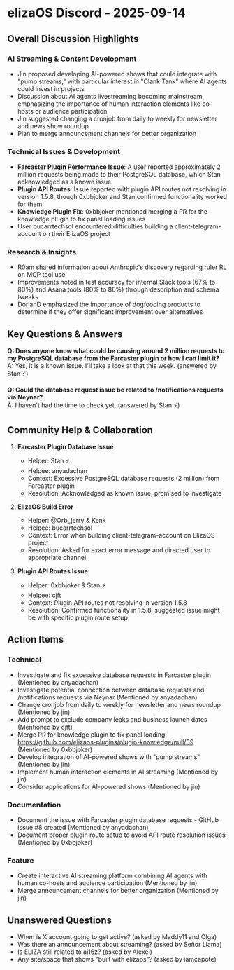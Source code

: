 # elizaOS Discord - 2025-09-14

## Overall Discussion Highlights

### AI Streaming & Content Development
- Jin proposed developing AI-powered shows that could integrate with "pump streams," with particular interest in "Clank Tank" where AI agents could invest in projects
- Discussion about AI agents livestreaming becoming mainstream, emphasizing the importance of human interaction elements like co-hosts or audience participation
- Jin suggested changing a cronjob from daily to weekly for newsletter and news show roundup
- Plan to merge announcement channels for better organization

### Technical Issues & Development
- **Farcaster Plugin Performance Issue**: A user reported approximately 2 million requests being made to their PostgreSQL database, which Stan acknowledged as a known issue
- **Plugin API Routes**: Issue reported with plugin API routes not resolving in version 1.5.8, though 0xbbjoker and Stan confirmed functionality worked for them
- **Knowledge Plugin Fix**: 0xbbjoker mentioned merging a PR for the knowledge plugin to fix panel loading issues
- User bucarrtechsol encountered difficulties building a client-telegram-account on their ElizaOS project

### Research & Insights
- R0am shared information about Anthropic's discovery regarding ruler RL on MCP tool use
- Improvements noted in test accuracy for internal Slack tools (67% to 80%) and Asana tools (80% to 86%) through description and schema tweaks
- DorianD emphasized the importance of dogfooding products to determine if they offer significant improvement over alternatives

## Key Questions & Answers

**Q: Does anyone know what could be causing around 2 million requests to my PostgreSQL database from the Farcaster plugin or how I can limit it?**  
A: Yes, it is a known issue. I'll take a look at that this week. (answered by Stan ⚡)

**Q: Could the database request issue be related to /notifications requests via Neynar?**  
A: I haven't had the time to check yet. (answered by Stan ⚡)

## Community Help & Collaboration

1. **Farcaster Plugin Database Issue**
   - Helper: Stan ⚡
   - Helpee: anyadachan
   - Context: Excessive PostgreSQL database requests (2 million) from Farcaster plugin
   - Resolution: Acknowledged as known issue, promised to investigate

2. **ElizaOS Build Error**
   - Helper: @Orb_jerry & Kenk
   - Helpee: bucarrtechsol
   - Context: Error when building client-telegram-account on ElizaOS project
   - Resolution: Asked for exact error message and directed user to appropriate channel

3. **Plugin API Routes Issue**
   - Helper: 0xbbjoker & Stan ⚡
   - Helpee: cjft
   - Context: Plugin API routes not resolving in version 1.5.8
   - Resolution: Confirmed functionality in 1.5.8, suggested issue might be with specific plugin route setup

## Action Items

### Technical
- Investigate and fix excessive database requests in Farcaster plugin (Mentioned by anyadachan)
- Investigate potential connection between database requests and /notifications requests via Neynar (Mentioned by anyadachan)
- Change cronjob from daily to weekly for newsletter and news roundup (Mentioned by jin)
- Add prompt to exclude company leaks and business launch dates (Mentioned by cjft)
- Merge PR for knowledge plugin to fix panel loading: https://github.com/elizaos-plugins/plugin-knowledge/pull/39 (Mentioned by 0xbbjoker)
- Develop integration of AI-powered shows with "pump streams" (Mentioned by jin)
- Implement human interaction elements in AI streaming (Mentioned by jin)
- Consider applications for AI-powered shows (Mentioned by jin)

### Documentation
- Document the issue with Farcaster plugin database requests - GitHub issue #8 created (Mentioned by anyadachan)
- Document proper plugin route setup to avoid API route resolution issues (Mentioned by 0xbbjoker)

### Feature
- Create interactive AI streaming platform combining AI agents with human co-hosts and audience participation (Mentioned by jin)
- Merge announcement channels for better organization (Mentioned by jin)

## Unanswered Questions
- When is X account going to get active? (asked by Maddy11 and Olga)
- Was there an announcement about streaming? (asked by Señor Llama)
- Is ELIZA still related to ai16z? (asked by Alexei)
- Any site/space that shows "built with elizaos"? (asked by iamcapote)